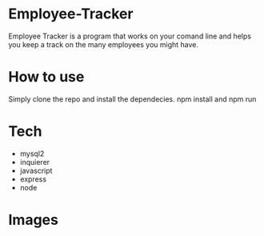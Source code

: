 # Employee-Tracker
Employee Tracker is a program that works on your comand line and helps you keep a track on the many employees you might have. 

# How to use 
Simply clone the repo and install the dependecies. npm install and npm run 
# Tech
- mysql2
- inquierer
- javascript
- express
- node

# Images


